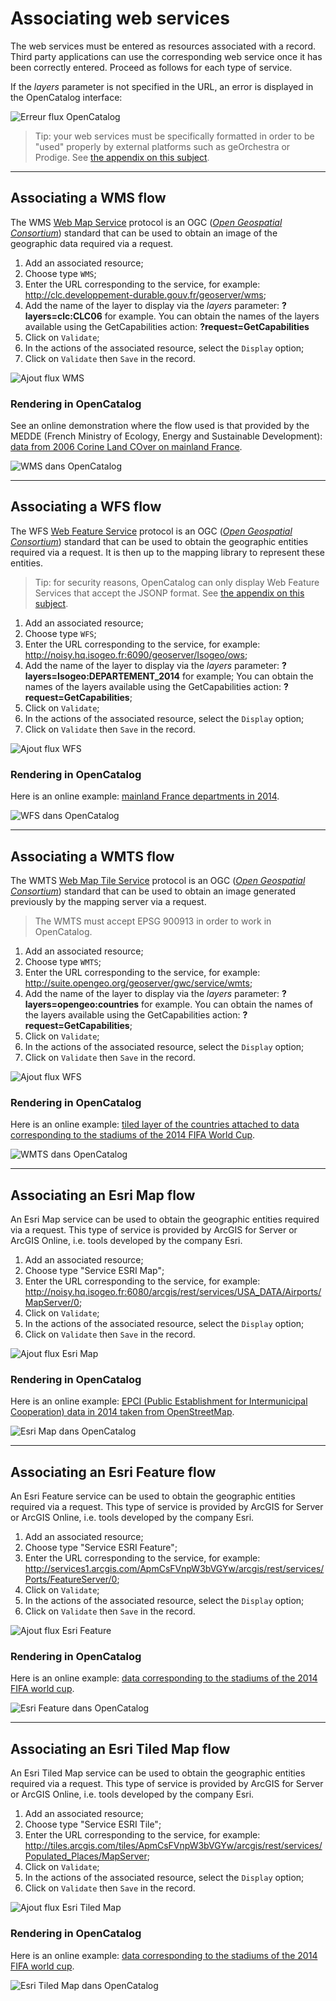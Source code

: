 ﻿# Associating web services

The web services must be entered as resources associated with a record. Third party applications can use the corresponding web service once it has been correctly entered. Proceed as follows for each type of service.

If the *layers* parameter is not specified in the URL, an error is displayed in the OpenCatalog interface:

![Erreur flux OpenCatalog](/fr/images/OC_view_ErrorLayerIsMissing.png "Erreur de lecture de flux dans l'OpenCatalog")

> Tip: your web services must be specifically formatted in order to be "used" properly by external platforms such as geOrchestra or Prodige. See [the appendix on this subject](/fr/appendices/webgeoservices_in_csw.html).

____
## Associating a WMS flow

The WMS [Web Map Service](http://fr.wikipedia.org/wiki/Web_Map_Service) protocol is an OGC ([*Open Geospatial Consortium*](http://fr.wikipedia.org/wiki/Open_Geospatial_Consortium)) standard that can be used to obtain an image of the geographic data required via a request.

1. Add an associated resource;
2. Choose type `WMS`;
3. Enter the URL corresponding to the service, for example: http://clc.developpement-durable.gouv.fr/geoserver/wms;
4. Add the name of the layer to display via the *layers* parameter: **?layers=clc:CLC06** for example.
You can obtain the names of the layers available using the GetCapabilities action: **?request=GetCapabilities**
5. Click on `Validate`;
6. In the actions of the associated resource, select the `Display` option;
7. Click on `Validate` then `Save` in the record.

![Ajout flux WMS](/fr/images/inv_edit_one_resource_WMS.png "Ajouter un flux WMS en ressource associée")

### Rendering in OpenCatalog

See an online demonstration where the flow used is that provided by the MEDDE (French Ministry of Ecology, Energy and Sustainable Development): [data from 2006 Corine Land COver on mainland France](http://open.isogeo.com/s/344d51c3edfb435daf9d98d948fa207e/Sbd1w7PgqE8n7LDq3azRqNhiMHZf0/m/4643b80d5ef248588709c7367036191a).

![WMS dans OpenCatalog](/fr/images/OC_view_WMS.png "Visualisation d'un flux WMS dans l'OpenCatalog")

____
## Associating a WFS flow

The WFS [Web Feature Service](http://fr.wikipedia.org/wiki/Web_Feature_Service) protocol is an OGC ([*Open Geospatial Consortium*](http://fr.wikipedia.org/wiki/Open_Geospatial_Consortium)) standard that can be used to obtain the geographic entities required via a request. It is then up to the mapping library to represent these entities.

> Tip: for security reasons, OpenCatalog can only display Web Feature Services that accept the JSONP format. See [the appendix on this subject](/fr/appendices/wfs_jsonp.html).

1. Add an associated resource;
2. Choose type `WFS`;
3. Enter the URL corresponding to the service, for example: http://noisy.hq.isogeo.fr:6090/geoserver/Isogeo/ows;
4. Add the name of the layer to display via the *layers* parameter: **?layers=Isogeo:DEPARTEMENT_2014** for example;
You can obtain the names of the layers available using the GetCapabilities action: **?request=GetCapabilities**;
5. Click on `Validate`;
6. In the actions of the associated resource, select the `Display` option;
7. Click on `Validate` then `Save` in the record.

![Ajout flux WFS](/fr/images/inv_edit_one_resource_WFS.png "Ajouter un flux WFS en ressource associée")

### Rendering in OpenCatalog

Here is an online example: [mainland France departments in 2014](http://open.isogeo.com/s/344d51c3edfb435daf9d98d948fa207e/Sbd1w7PgqE8n7LDq3azRqNhiMHZf0/m/754209f115c040a48d43ffc262b16500).

![WFS dans OpenCatalog](/fr/images/OC_view_WFS.png "Consultation d'un flux WFS dans l'OpenCatalog")

____
## Associating a WMTS flow

The WMTS [Web Map Tile Service](http://fr.wikipedia.org/wiki/Web_Map_Tile_Service) protocol is an OGC ([*Open Geospatial Consortium*](http://fr.wikipedia.org/wiki/Open_Geospatial_Consortium)) standard that can be used to obtain an image generated previously by the mapping server via a request.

> The WMTS must accept EPSG 900913 in order to work in OpenCatalog.

1. Add an associated resource;
2. Choose type `WMTS`;
3. Enter the URL corresponding to the service, for example: http://suite.opengeo.org/geoserver/gwc/service/wmts;
4. Add the name of the layer to display via the *layers* parameter: **?layers=opengeo:countries** for example.
You can obtain the names of the layers available using the GetCapabilities action: **?request=GetCapabilities**;
5. Click on `Validate`;
6. In the actions of the associated resource, select the `Display` option;
7. Click on `Validate` then `Save` in the record.

![Ajout flux WFS](/fr/images/inv_edit_one_resource_WFS.png "Ajouter un flux WFS en ressource associée")

### Rendering in OpenCatalog

Here is an online example: [tiled layer of the countries attached to data corresponding to the stadiums of the 2014 FIFA World Cup](http://open.isogeo.com/s/c502e8f7c9da4c3aacdf3d905672d54c/Q4SvPfiIIslbdwkbWRFJLk7XWo4G0/m/56ed291af72f46dc9835fc9ae29fe938).

![WMTS dans OpenCatalog](/fr/images/OC_view_WMTS.png "Visualisation d'un flux WMTS dans l'OpenCatalog")


___
## Associating an Esri Map flow

An Esri Map service can be used to obtain the geographic entities required via a request. This type of service is provided by ArcGIS for Server or ArcGIS Online, i.e. tools developed by the company Esri.

1. Add an associated resource;
2. Choose type "Service ESRI Map";
3. Enter the URL corresponding to the service, for example: http://noisy.hq.isogeo.fr:6080/arcgis/rest/services/USA_DATA/Airports/MapServer/0;
4. Click on `Validate`;
5. In the actions of the associated resource, select the `Display` option;
6. Click on `Validate` then `Save` in the record.

![Ajout flux Esri Map](/fr/images/inv_edit_one_resource_EsriMap.png "Ajouter un flux Esri Map en ressource associée")

### Rendering in OpenCatalog

Here is an online example: [EPCI (Public Establishment for Intermunicipal Cooperation) data in 2014 taken from OpenStreetMap](http://open.isogeo.com/s/344d51c3edfb435daf9d98d948fa207e/Sbd1w7PgqE8n7LDq3azRqNhiMHZf0/m/78e4a2ce9a7d4b09a80eecd131130166).

![Esri Map dans OpenCatalog](/fr/images/OC_view_EsriMap.png "Consultation d'un flux Esri Map dans l'OpenCatalog")

___
## Associating an Esri Feature flow

An Esri Feature service can be used to obtain the geographic entities required via a request. This type of service is provided by ArcGIS for Server or ArcGIS Online, i.e. tools developed by the company Esri.

1. Add an associated resource;
2. Choose type "Service ESRI Feature";
3. Enter the URL corresponding to the service, for example: http://services1.arcgis.com/ApmCsFVnpW3bVGYw/arcgis/rest/services/Ports/FeatureServer/0;
4. Click on `Validate`;
5. In the actions of the associated resource, select the `Display` option;
6. Click on `Validate` then `Save` in the record.

![Ajout flux Esri Feature](/fr/images/inv_edit_one_resource_EsriFeature.png "Ajouter un flux Esri Feature en ressource associée")

### Rendering in OpenCatalog

Here is an online example: [data corresponding to the stadiums of the 2014 FIFA world cup](http://open.isogeo.com/s/c502e8f7c9da4c3aacdf3d905672d54c/Q4SvPfiIIslbdwkbWRFJLk7XWo4G0/m/56ed291af72f46dc9835fc9ae29fe938).

![Esri Feature dans OpenCatalog](/fr/images/OC_view_EsriFeatures.png "Consultation d'un flux Esri Feature dans l'OpenCatalog")

___
## Associating an Esri Tiled Map flow

An Esri Tiled Map service can be used to obtain the geographic entities required via a request. This type of service is provided by ArcGIS for Server or ArcGIS Online, i.e. tools developed by the company Esri.

1. Add an associated resource;
2. Choose type "Service ESRI Tile";
3. Enter the URL corresponding to the service, for example: http://tiles.arcgis.com/tiles/ApmCsFVnpW3bVGYw/arcgis/rest/services/Populated_Places/MapServer;
4. Click on `Validate`;
5. In the actions of the associated resource, select the `Display` option;
6. Click on `Validate` then `Save` in the record.

![Ajout flux Esri Tiled Map](/fr/images/inv_edit_one_resource_EsriTiledMap.png "Ajouter un flux Esri Tiled Map en ressource associée")

### Rendering in OpenCatalog

Here is an online example: [data corresponding to the stadiums of the 2014 FIFA world cup](http://open.isogeo.com/s/c502e8f7c9da4c3aacdf3d905672d54c/Q4SvPfiIIslbdwkbWRFJLk7XWo4G0/m/56ed291af72f46dc9835fc9ae29fe938).

![Esri Tiled Map dans OpenCatalog](/fr/images/OC_view_EsriTiledMap.png "Consultation d'un flux Esri Tiled Map dans l'OpenCatalog")
